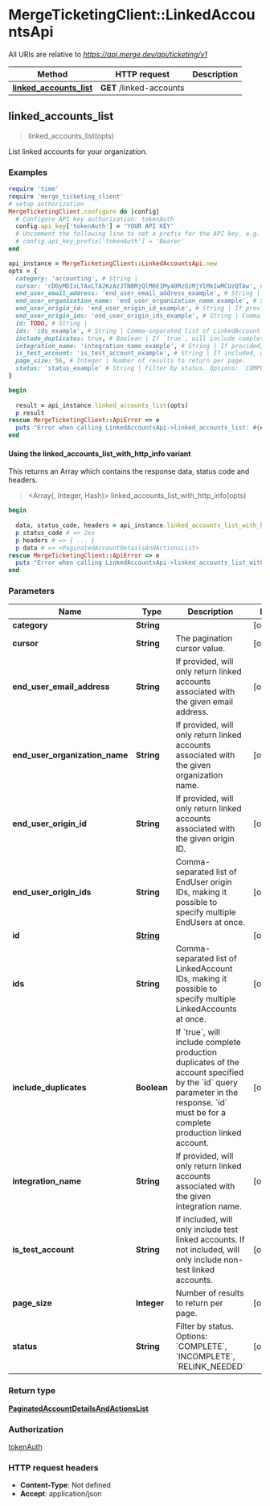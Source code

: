 # MergeTicketingClient::LinkedAccountsApi

All URIs are relative to *https://api.merge.dev/api/ticketing/v1*

| Method | HTTP request | Description |
| ------ | ------------ | ----------- |
| [**linked_accounts_list**](LinkedAccountsApi.md#linked_accounts_list) | **GET** /linked-accounts |  |


## linked_accounts_list

> <PaginatedAccountDetailsAndActionsList> linked_accounts_list(opts)



List linked accounts for your organization.

### Examples

```ruby
require 'time'
require 'merge_ticketing_client'
# setup authorization
MergeTicketingClient.configure do |config|
  # Configure API key authorization: tokenAuth
  config.api_key['tokenAuth'] = 'YOUR API KEY'
  # Uncomment the following line to set a prefix for the API key, e.g. 'Bearer' (defaults to nil)
  # config.api_key_prefix['tokenAuth'] = 'Bearer'
end

api_instance = MergeTicketingClient::LinkedAccountsApi.new
opts = {
  category: 'accounting', # String | 
  cursor: 'cD0yMDIxLTAxLTA2KzAzJTNBMjQlM0E1My40MzQzMjYlMkIwMCUzQTAw', # String | The pagination cursor value.
  end_user_email_address: 'end_user_email_address_example', # String | If provided, will only return linked accounts associated with the given email address.
  end_user_organization_name: 'end_user_organization_name_example', # String | If provided, will only return linked accounts associated with the given organization name.
  end_user_origin_id: 'end_user_origin_id_example', # String | If provided, will only return linked accounts associated with the given origin ID.
  end_user_origin_ids: 'end_user_origin_ids_example', # String | Comma-separated list of EndUser origin IDs, making it possible to specify multiple EndUsers at once.
  id: TODO, # String | 
  ids: 'ids_example', # String | Comma-separated list of LinkedAccount IDs, making it possible to specify multiple LinkedAccounts at once.
  include_duplicates: true, # Boolean | If `true`, will include complete production duplicates of the account specified by the `id` query parameter in the response. `id` must be for a complete production linked account.
  integration_name: 'integration_name_example', # String | If provided, will only return linked accounts associated with the given integration name.
  is_test_account: 'is_test_account_example', # String | If included, will only include test linked accounts. If not included, will only include non-test linked accounts.
  page_size: 56, # Integer | Number of results to return per page.
  status: 'status_example' # String | Filter by status. Options: `COMPLETE`, `INCOMPLETE`, `RELINK_NEEDED`
}

begin
  
  result = api_instance.linked_accounts_list(opts)
  p result
rescue MergeTicketingClient::ApiError => e
  puts "Error when calling LinkedAccountsApi->linked_accounts_list: #{e}"
end
```

#### Using the linked_accounts_list_with_http_info variant

This returns an Array which contains the response data, status code and headers.

> <Array(<PaginatedAccountDetailsAndActionsList>, Integer, Hash)> linked_accounts_list_with_http_info(opts)

```ruby
begin
  
  data, status_code, headers = api_instance.linked_accounts_list_with_http_info(opts)
  p status_code # => 2xx
  p headers # => { ... }
  p data # => <PaginatedAccountDetailsAndActionsList>
rescue MergeTicketingClient::ApiError => e
  puts "Error when calling LinkedAccountsApi->linked_accounts_list_with_http_info: #{e}"
end
```

### Parameters

| Name | Type | Description | Notes |
| ---- | ---- | ----------- | ----- |
| **category** | **String** |  | [optional] |
| **cursor** | **String** | The pagination cursor value. | [optional] |
| **end_user_email_address** | **String** | If provided, will only return linked accounts associated with the given email address. | [optional] |
| **end_user_organization_name** | **String** | If provided, will only return linked accounts associated with the given organization name. | [optional] |
| **end_user_origin_id** | **String** | If provided, will only return linked accounts associated with the given origin ID. | [optional] |
| **end_user_origin_ids** | **String** | Comma-separated list of EndUser origin IDs, making it possible to specify multiple EndUsers at once. | [optional] |
| **id** | [**String**](.md) |  | [optional] |
| **ids** | **String** | Comma-separated list of LinkedAccount IDs, making it possible to specify multiple LinkedAccounts at once. | [optional] |
| **include_duplicates** | **Boolean** | If &#x60;true&#x60;, will include complete production duplicates of the account specified by the &#x60;id&#x60; query parameter in the response. &#x60;id&#x60; must be for a complete production linked account. | [optional] |
| **integration_name** | **String** | If provided, will only return linked accounts associated with the given integration name. | [optional] |
| **is_test_account** | **String** | If included, will only include test linked accounts. If not included, will only include non-test linked accounts. | [optional] |
| **page_size** | **Integer** | Number of results to return per page. | [optional] |
| **status** | **String** | Filter by status. Options: &#x60;COMPLETE&#x60;, &#x60;INCOMPLETE&#x60;, &#x60;RELINK_NEEDED&#x60; | [optional] |

### Return type

[**PaginatedAccountDetailsAndActionsList**](PaginatedAccountDetailsAndActionsList.md)

### Authorization

[tokenAuth](../README.md#tokenAuth)

### HTTP request headers

- **Content-Type**: Not defined
- **Accept**: application/json

